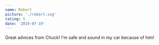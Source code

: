 ```yaml
---
name: Robert
picture: './robert.svg'
rating: 5
date: '2019-07-19'
---
```

Great advices from Chuck! I'm safe and sound in my car because of him!